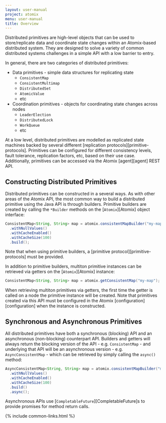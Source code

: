 ```yaml
---
layout: user-manual
project: atomix
menu: user-manual
title: Overview
---
```


Distributed primitives are high-level objects that can be used to store/replicate data and coordinate state changes within an Atomix-based distributed system. They are designed to solve a variety of common distributed systems challenges in a simple API with a low barrier to entry.

In general, there are two categories of distributed primitives:
* Data primitives - simple data structures for replicating state
  * `ConsistentMap`
  * `ConsistentMultimap`
  * `DistributedSet`
  * `AtomicValue`
  * etc
* Coordination primitives - objects for coordinating state changes across nodes
  * `LeaderElection`
  * `DistributedLock`
  * `WorkQueue`
  * etc

At a low level, distributed primitives are modelled as replicated state machines backed by several different [replication protocols][primitive-protocols]. Primitives can be configured for different consistency levels, fault tolerance, replication factors, etc, based on their use case. Additionally, primitives can be accessed via the Atomix [agent][agent] REST API.

## Constructing Distributed Primitives

Distributed primitives can be constructed in a several ways. As with other areas of the Atomix API, the most common way to build a distributed primitive using the Java API is through builders. Primitive builders are created by calling the `*Builder` methods on the [`Atomix`][Atomix] object interface:

```java
ConsistentMap<String, String> map = atomix.consistentMapBuilder("my-map")
  .withNullValues()
  .withCacheEnabled()
  .withCacheSize(100)
  .build();
```

Note that when using primitive builders, a [primitive protocol][primitive-protocols] must be provided.

In addition to primitive builders, multiton primitive instances can be retrieved via getters on the [`Atomix`][Atomix] instance:

```java
ConsistentMap<String, String> map = atomix.getConsistentMap("my-map");
```

When retrieving multiton primitives via getters, the first time the getter is called on a node the primitive instance will be created. Note that primitives created via this API must be configured in the Atomix [configuration][configuration] when the instance is constructed.

## Synchronous and Asynchronous Primitives

All distributed primitives have both a synchronous (blocking) API and an asynchronous (non-blocking) counterpart API. Builders and getters will always return the blocking version of the API - e.g. `ConsistentMap` - and underlying that API will be an asynchronous version - e.g. `AsyncConsistentMap` - which can be retrieved by simply calling the `async()` method:

```java
AsyncConsistentMap<String, String> map = atomix.consistentMapBuilder("my-map")
  .withNullValues()
  .withCacheEnabled()
  .withCacheSize(100)
  .build()
  .async();
```

Asynchronous APIs use [`CompletableFuture`][CompletableFuture]s to provide promises for method return calls.

{% include common-links.html %}
